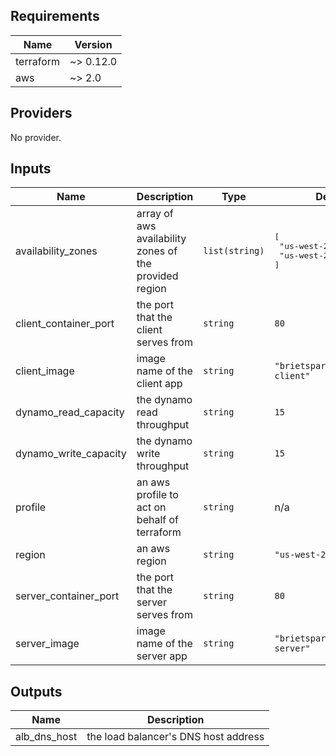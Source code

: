 ## Requirements

| Name | Version |
|------|---------|
| terraform | ~> 0.12.0 |
| aws | ~> 2.0 |

## Providers

No provider.

## Inputs

| Name | Description | Type | Default | Required |
|------|-------------|------|---------|:--------:|
| availability\_zones | array of aws availability zones of the provided region | `list(string)` | <pre>[<br>  "us-west-2a",<br>  "us-west-2b"<br>]</pre> | no |
| client\_container\_port | the port that the client serves from | `string` | `80` | no |
| client\_image | image name of the client app | `string` | `"brietsparks/guestbook-client"` | no |
| dynamo\_read\_capacity | the dynamo read throughput | `string` | `15` | no |
| dynamo\_write\_capacity | the dynamo write throughput | `string` | `15` | no |
| profile | an aws profile to act on behalf of terraform | `string` | n/a | yes |
| region | an aws region | `string` | `"us-west-2"` | no |
| server\_container\_port | the port that the server serves from | `string` | `80` | no |
| server\_image | image name of the server app | `string` | `"brietsparks/guestbook-server"` | no |

## Outputs

| Name | Description |
|------|-------------|
| alb\_dns\_host | the load balancer's DNS host address |

